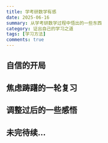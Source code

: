 ```yaml
---
title: 学考研数学有感
date: 2025-06-16
summary: 从学考研数学过程中悟出的一些东西
category: 证出自己的学习之道
tags: [学习方法]
comments: true
---
```


## 自信的开局

## 焦虑踌躇的一轮复习

## 调整过后的一些感悟

## 未完待续...
